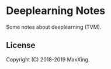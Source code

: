 # Deeplearning Notes

Some notes about deeplearning (TVM).

## License

Copyright (C) 2018-2019 MaxXing.
